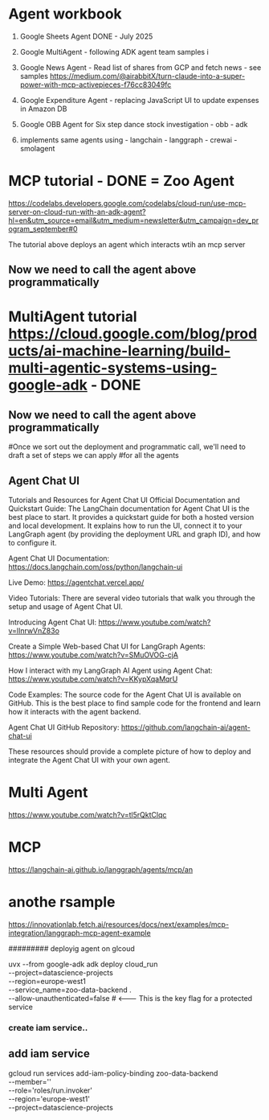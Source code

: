 # Agent workbook

1. Google Sheets Agent  DONE - July 2025
2. Google MultiAgent - following ADK agent team samples i
3. Google News Agent - Read list of shares from GCP and fetch news - see samples https://medium.com/@airabbitX/turn-claude-into-a-super-power-with-mcp-activepieces-f76cc83049fc
4. Google Expenditure Agent - replacing JavaScript UI to update expenses in Amazon DB
5. Google OBB Agent for Six step dance stock investigation
        - obb
        - adk
        
6. implements same agents using 
          - langchain
          - langgraph
          - crewai
          - smolagent



# MCP tutorial - DONE = Zoo Agent
https://codelabs.developers.google.com/codelabs/cloud-run/use-mcp-server-on-cloud-run-with-an-adk-agent?hl=en&utm_source=email&utm_medium=newsletter&utm_campaign=dev_program_september#0 

The tutorial above deploys an agent which interacts wtih an mcp server

## Now we need to call the agent above programmatically


# MultiAgent tutorial https://cloud.google.com/blog/products/ai-machine-learning/build-multi-agentic-systems-using-google-adk - DONE

## Now we need to call the agent above programmatically
  

#Once we sort out the deployment and programmatic call, we'll need to draft a set of steps we can apply
#for all the agents




## Agent Chat UI
Tutorials and Resources for Agent Chat UI
Official Documentation and Quickstart Guide: The LangChain documentation for Agent Chat UI is the best place to start. It provides a quickstart guide for both a hosted version and local development. It explains how to run the UI, connect it to your LangGraph agent (by providing the deployment URL and graph ID), and how to configure it.

Agent Chat UI Documentation: https://docs.langchain.com/oss/python/langchain-ui

Live Demo: https://agentchat.vercel.app/

Video Tutorials: There are several video tutorials that walk you through the setup and usage of Agent Chat UI.

Introducing Agent Chat UI: https://www.youtube.com/watch?v=lInrwVnZ83o

Create a Simple Web-based Chat UI for LangGraph Agents: https://www.youtube.com/watch?v=SMuOVOG-cjA

How I interact with my LangGraph AI Agent using Agent Chat: https://www.youtube.com/watch?v=KKypXqaMqrU

Code Examples: The source code for the Agent Chat UI is available on GitHub. This is the best place to find sample code for the frontend and learn how it interacts with the agent backend.

Agent Chat UI GitHub Repository: https://github.com/langchain-ai/agent-chat-ui

These resources should provide a complete picture of how to deploy and integrate the Agent Chat UI with your own agent.

# Multi Agent 
https://www.youtube.com/watch?v=tl5rQktClqc        


# MCP
https://langchain-ai.github.io/langgraph/agents/mcp/an



# anothe rsample
https://innovationlab.fetch.ai/resources/docs/next/examples/mcp-integration/langgraph-mcp-agent-example


######### deployig agent on glcoud

uvx --from google-adk adk deploy cloud_run \
    --project=datascience-projects \
    --region=europe-west1 \
    --service_name=zoo-data-backend . \
    --allow-unauthenticated=false  # <--- This is the key flag for a protected service


### create iam service..


## add iam service
gcloud run services add-iam-policy-binding zoo-data-backend \
    --member='' \
    --role='roles/run.invoker' \
    --region='europe-west1' \
    --project=datascience-projects